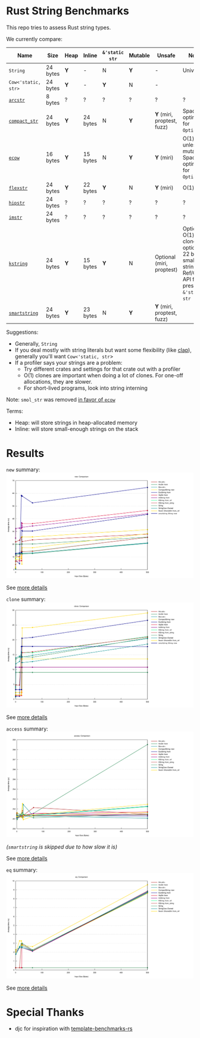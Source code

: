 # Rust String Benchmarks

This repo tries to assess Rust string types.

We currently compare:

Name                                                  | Size     | Heap  | Inline   | `&'static str` | Mutable | Unsafe | Notes
------------------------------------------------------|----------|-------|----------|----------------|---------|--------|-----
`String`                                              | 24 bytes | **Y** | \-       | N              | **Y**   | \-     | Universal
`Cow<'static, str>`                                   | 24 bytes | **Y** | \-       | **Y**          | N       | \-     |
[`arcstr`](https://crates.io/crates/arcstr)           | 8 bytes  | ?     | ?        | ?              | ?       | ?  | ?
[`compact_str`](https://crates.io/crates/compact_str) | 24 bytes | **Y** | 24 bytes | N              | **Y**   | **Y** (miri, proptest, fuzz)  | Space optimized for `Option<_>`
[`ecow`](https://crates.io/crates/ecow)               | 16 bytes | **Y** | 15 bytes | N              | **Y**   | **Y** (miri) | O(1) clone unless mutated, Space optimized for `Option<_>`
[`flexstr`](https://crates.io/crates/flexstr)         | 24 bytes | **Y** | 22 bytes | **Y**          | N       | **Y** (miri) | O(1) clone
[`hipstr`](https://crates.io/crates/hipstr)           | 24 bytes | ?     | ?        | ?              | ?       | ?  | ?
[`imstr`](https://crates.io/crates/imstr)             | 24 bytes | ?     | ?        | ?              | ?       | ?  | ?
[`kstring`](https://crates.io/crates/kstring)         | 24 bytes | **Y** | 15 bytes | **Y**          | N       | Optional (miri, proptest)  | Optional O(1) clone, optional 22 byte small string, Ref/Cow API for preserving `&'static str`
[`smartstring`](https://crates.io/crates/smartstring) | 24 bytes | **Y** | 23 bytes | N              | **Y**   | **Y** (miri, proptest, fuzz)  |

Suggestions:
- Generally, `String`
- If you deal mostly with string literals but want some flexibility (like
  [clap](https://github.com/clap-rs/clap/)), generally you'll want
  `Cow<'static, str`>
- If a profiler says your strings are a problem:
  - Try different crates and settings for that crate out with a profiler
  - O(1) clones are important when doing a lot of clones.  For one-off allocations, they are slower.
  - For short-lived programs, look into string interning

Note: `smol_str` was removed [in favor of `ecow`](https://www.reddit.com/r/rust/comments/117ksvr/ecow_compact_cloneonwrite_vector_and_string/j9eh35d/)

Terms:
- Heap: will store strings in heap-allocated memory
- Inline: will store small-enough strings on the stack

# Results

`new` summary:
[![`new`](runs/2023-10-10/new/report/lines.svg)](https://htmlpreview.github.io/?https://github.com/epage/string-benchmarks-rs/blob/master/runs/2023-10-10/new/report/index.html)

See [more details](https://htmlpreview.github.io/?https://github.com/epage/string-benchmarks-rs/blob/master/runs/2023-10-10/new/report/index.html)

`clone` summary:
[![`clone`](runs/2023-10-10/clone/report/lines.svg)](https://htmlpreview.github.io/?https://github.com/epage/string-benchmarks-rs/blob/master/runs/2023-10-10/clone/report/index.html)

See [more details](https://htmlpreview.github.io/?https://github.com/epage/string-benchmarks-rs/blob/master/runs/2023-10-10/clone/report/index.html)

`access` summary:
[![`access`](runs/2023-10-10/access/report/lines.svg)](https://htmlpreview.github.io/?https://github.com/epage/string-benchmarks-rs/blob/master/runs/2023-10-10/access/report/index.html)

*(`smartstring` is skipped due to how slow it is)*

See [more details](https://htmlpreview.github.io/?https://github.com/epage/string-benchmarks-rs/blob/master/runs/2023-10-10/access/report/index.html)

`eq` summary:
[![`eq`](runs/2023-10-10/eq/report/lines.svg)](https://htmlpreview.github.io/?https://github.com/epage/string-benchmarks-rs/blob/master/runs/2023-10-10/eq/report/index.html)

See [more details](https://htmlpreview.github.io/?https://github.com/epage/string-benchmarks-rs/blob/master/runs/2023-10-10/eq/report/index.html)

# Special Thanks

- djc for inspiration with [template-benchmarks-rs](https://github.com/djc/template-benchmarks-rs)
